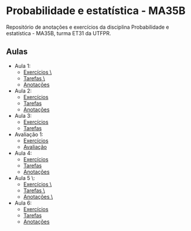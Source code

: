 # Probabilidade e estatística - MA35B
Repositório de anotações e exercícios da disciplina Probabilidade e estatística - MA35B, turma ET31 da UTFPR.

## Aulas 

- Aula 1: 
  - [Exercícios \\](https://github.com/Tashima42/probabilidade-e-estatistica-MA35B/tree/master/aula1/exercicios)
  - [Tarefas \\](https://github.com/Tashima42/probabilidade-e-estatistica-MA35B/tree/master/aula1/tarefas)
  - [Anotações](https://github.com/Tashima42/probabilidade-e-estatistica-MA35B/tree/master/aula1/anotacoes)
- Aula 2: 
  - [Exercícios](https://github.com/Tashima42/probabilidade-e-estatistica-MA35B/tree/master/aula2/exercicios)
  - [Tarefas](https://github.com/Tashima42/probabilidade-e-estatistica-MA35B/tree/master/aula2/tarefas)
  - [Anotações](https://github.com/Tashima42/probabilidade-e-estatistica-MA35B/tree/master/aula2/anotacoes)    
- Aula 3:
  - [Exercícios](https://github.com/Tashima42/probabilidade-e-estatistica-MA35B/tree/master/aula3/exercicios)
  - [Tarefas](https://github.com/Tashima42/probabilidade-e-estatistica-MA35B/tree/master/aula3/tarefas)
- Avaliação 1:
  - [Exercícios](https://github.com/Tashima42/probabilidade-e-estatistica-MA35B/tree/master/avaliacao1/exercicios) 
  - [Avaliação](https://github.com/Tashima42/probabilidade-e-estatistica-MA35B/tree/master/avaliacao1/avaliacao)
 - Aula 4:
    - [Exercícios](https://github.com/Tashima42/probabilidade-e-estatistica-MA35B/tree/master/aula4/exercicios)
    - [Tarefas](https://github.com/Tashima42/probabilidade-e-estatistica-MA35B/tree/master/aula4/tarefas)
    - [Anotações](https://github.com/Tashima42/probabilidade-e-estatistica-MA35B/tree/master/aula4/anotacoes)    
  - Aula 5 \\:
    - [Exercícios \\](https://github.com/Tashima42/probabilidade-e-estatistica-MA35B/tree/master/aula5/exercicios)
    - [Tarefas \\](https://github.com/Tashima42/probabilidade-e-estatistica-MA35B/tree/master/aula5/tarefas)
    - [Anotações \\](https://github.com/Tashima42/probabilidade-e-estatistica-MA35B/tree/master/aula5/anotacoes)
  - Aula 6:
    - [Exercícios](https://github.com/Tashima42/probabilidade-e-estatistica-MA35B/tree/master/aula6/exercicios)
    - [Tarefas](https://github.com/Tashima42/probabilidade-e-estatistica-MA35B/tree/master/aula6/tarefas)
    - [Anotações](https://github.com/Tashima42/probabilidade-e-estatistica-MA35B/tree/master/aula6/anotacoes)